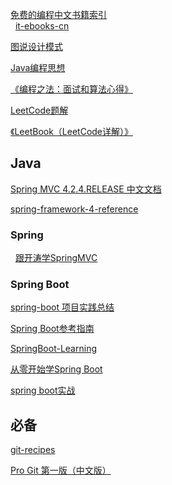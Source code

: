 [免费的编程中文书籍索引](http://siberiawolf.com/free_programming/index.html)  
 
[it-ebooks-cn](https://github.com/fuhmmin/it-ebooks-cn)

[图说设计模式](http://design-patterns.readthedocs.io/zh_CN/latest/index.html)

[Java编程思想](https://java.quanke.name/)  

[《编程之法：面试和算法心得》](https://www.gitbook.com/read/book/wizardforcel/the-art-of-programming-by-july)

[LeetCode题解](https://www.gitbook.com/read/book/siddontang/leetcode-solution)  

[《LeetBook（LeetCode详解）》](https://hk029.gitbooks.io/leetbook/content/)


## Java 
[Spring MVC 4.2.4.RELEASE 中文文档](http://blog.didispace.com/books/spring-mvc-4-tutorial/publish/21-1/introduction-to-spring-web-mvc-framework.html)

[spring-framework-4-reference](https://waylau.gitbooks.io/spring-framework-4-reference/)  

### Spring
 
[跟开涛学SpringMVC](http://jinnianshilongnian.iteye.com/blog/1752171)
 
### Spring Boot

[spring-boot 项目实践总结](https://github.com/timebusker/spring-boot)

[Spring Boot参考指南](http://blog.didispace.com/books/spring-boot-reference/)

[SpringBoot-Learning](https://github.com/dyc87112/SpringBoot-Learning)

[从零开始学Spring Boot](http://412887952-qq-com.iteye.com/)

[spring boot实战](http://blog.csdn.net/liaokailin/article/category/5765237)

## 必备
[git-recipes](https://github.com/geeeeeeeeek/git-recipes/wiki)

[Pro Git 第一版（中文版）](https://www.kancloud.cn/thinkphp/pro-git)
